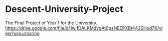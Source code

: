 # Descent-University-Project
The FInal Project of Year 1 for the University.
https://drive.google.com/file/d/1wIfDALKMdvgAt0psNEEPXBt442SHod7K/view?usp=sharing
